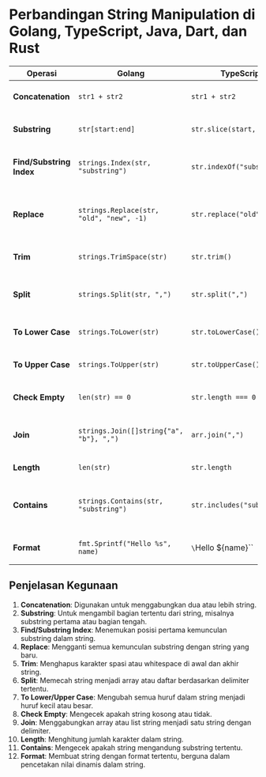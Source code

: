 # Perbandingan String Manipulation di Golang, TypeScript, Java, Dart, dan Rust

| **Operasi**              | **Golang**                               | **TypeScript**              | **Java**                          | **Dart**                       | **Rust**                    | **Kegunaan**                                          |
| ------------------------ | ---------------------------------------- | --------------------------- | --------------------------------- | ------------------------------ | --------------------------- | ----------------------------------------------------- |
| **Concatenation**        | `str1 + str2`                            | `str1 + str2`               | `str1 + str2`                     | `str1 + str2`                  | `str1.to_string() + str2`   | Menggabungkan dua atau lebih string.                  |
| **Substring**            | `str[start:end]`                         | `str.slice(start, end)`     | `str.substring(start, end)`       | `str.substring(start, end)`    | `str[start..end]`           | Mengambil bagian tertentu dari string.                |
| **Find/Substring Index** | `strings.Index(str, "substring")`        | `str.indexOf("substring")`  | `str.indexOf("substring")`        | `str.indexOf("substring")`     | `str.find("substring")`     | Mencari indeks pertama kemunculan substring.          |
| **Replace**              | `strings.Replace(str, "old", "new", -1)` | `str.replace("old", "new")` | `str.replace("old", "new")`       | `str.replaceAll("old", "new")` | `str.replace("old", "new")` | Mengganti kemunculan substring dengan yang baru.      |
| **Trim**                 | `strings.TrimSpace(str)`                 | `str.trim()`                | `str.trim()`                      | `str.trim()`                   | `str.trim()`                | Menghapus spasi di awal dan akhir string.             |
| **Split**                | `strings.Split(str, ",")`                | `str.split(",")`            | `str.split(",")`                  | `str.split(",")`               | `str.split(",")`            | Memecah string menjadi array berdasarkan delimiter.   |
| **To Lower Case**        | `strings.ToLower(str)`                   | `str.toLowerCase()`         | `str.toLowerCase()`               | `str.toLowerCase()`            | `str.to_lowercase()`        | Mengubah string menjadi huruf kecil.                  |
| **To Upper Case**        | `strings.ToUpper(str)`                   | `str.toUpperCase()`         | `str.toUpperCase()`               | `str.toUpperCase()`            | `str.to_uppercase()`        | Mengubah string menjadi huruf besar.                  |
| **Check Empty**          | `len(str) == 0`                          | `str.length === 0`          | `str.isEmpty()`                   | `str.isEmpty()`                | `str.is_empty()`            | Mengecek apakah string kosong.                        |
| **Join**                 | `strings.Join([]string{"a", "b"}, ",")`  | `arr.join(",")`             | `String.join(",", arr)`           | `arr.join(",")`                | `arr.join(",")`             | Menggabungkan array string menjadi satu string.       |
| **Length**               | `len(str)`                               | `str.length`                | `str.length()`                    | `str.length`                   | `str.len()`                 | Mendapatkan panjang string.                           |
| **Contains**             | `strings.Contains(str, "substring")`     | `str.includes("substring")` | `str.contains("substring")`       | `str.contains("substring")`    | `str.contains("substring")` | Mengecek apakah string mengandung substring tertentu. |
| **Format**               | `fmt.Sprintf("Hello %s", name)`          | `\`Hello ${name}\``         | `String.format("Hello {}", name)` | `"Hello ${name}"`              | `format!("Hello {}", name)` | Membuat string dengan format tertentu.                |

## Penjelasan Kegunaan

1. **Concatenation**: Digunakan untuk menggabungkan dua atau lebih string.
2. **Substring**: Untuk mengambil bagian tertentu dari string, misalnya substring pertama atau bagian tengah.
3. **Find/Substring Index**: Menemukan posisi pertama kemunculan substring dalam string.
4. **Replace**: Mengganti semua kemunculan substring dengan string yang baru.
5. **Trim**: Menghapus karakter spasi atau whitespace di awal dan akhir string.
6. **Split**: Memecah string menjadi array atau daftar berdasarkan delimiter tertentu.
7. **To Lower/Upper Case**: Mengubah semua huruf dalam string menjadi huruf kecil atau besar.
8. **Check Empty**: Mengecek apakah string kosong atau tidak.
9. **Join**: Menggabungkan array atau list string menjadi satu string dengan delimiter.
10. **Length**: Menghitung jumlah karakter dalam string.
11. **Contains**: Mengecek apakah string mengandung substring tertentu.
12. **Format**: Membuat string dengan format tertentu, berguna dalam pencetakan nilai dinamis dalam string.
